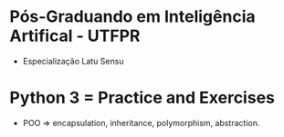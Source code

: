 # Pós-Graduando em Inteligência Artifical - UTFPR 
- Especialização Latu Sensu

# Python 3 = Practice and Exercises
- POO => encapsulation, inheritance, polymorphism, abstraction.